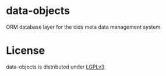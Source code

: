 data-objects
============

ORM database layer for the cids meta data management system

License
=======

data-objects is distributed under [LGPLv3](https://github.com/cismet/data-objects/blob/dev/LICENSE)
